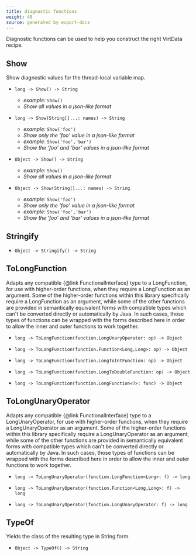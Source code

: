 ```yaml
---
title: diagnostic functions
weight: 40
source: generated by export-docs
---
```


Diagnostic functions can be used to help you construct the right VirtData recipe.

## Show

Show diagnostic values for the thread-local variable map.

- `long -> Show() -> String`
  - *example:* `Show()`
  - *Show all values in a json-like format*

- `long -> Show(String[]...: names) -> String`
  - *example:* `Show('foo')`
  - *Show only the 'foo' value in a json-like format*
  - *example:* `Show('foo','bar')`
  - *Show the 'foo' and 'bar' values in a json-like format*

- `Object -> Show() -> String`
  - *example:* `Show()`
  - *Show all values in a json-like format*

- `Object -> Show(String[]...: names) -> String`
  - *example:* `Show('foo')`
  - *Show only the 'foo' value in a json-like format*
  - *example:* `Show('foo','bar')`
  - *Show the 'foo' and 'bar' values in a json-like format*

## Stringify


- `Object -> Stringify() -> String`

## ToLongFunction

Adapts any compatible {@link FunctionalInterface} type to a LongFunction, for use with higher-order functions, when they require a LongFunction as an argument. Some of the higher-order functions within this library specifically require a LongFunction as an argument, while some of the other functions are provided in semantically equivalent forms with compatible types which can't be converted directly or automatically by Java. In such cases, those types of functions can be wrapped with the forms described here in order to allow the inner and outer functions to work together.

- `long -> ToLongFunction(function.LongUnaryOperator: op) -> Object`

- `long -> ToLongFunction(function.Function<Long,Long>: op) -> Object`

- `long -> ToLongFunction(function.LongToIntFunction: op) -> Object`

- `long -> ToLongFunction(function.LongToDoubleFunction: op) -> Object`

- `long -> ToLongFunction(function.LongFunction<?>: func) -> Object`

## ToLongUnaryOperator

Adapts any compatible {@link FunctionalInterface} type to a LongUnaryOperator, for use with higher-order functions, when they require a LongUnaryOperator as an argument. Some of the higher-order functions within this library specifically require a LongUnaryOperator as an argument, while some of the other functions are provided in semantically equivalent forms with compatible types which can't be converted directly or automatically by Java. In such cases, those types of functions can be wrapped with the forms described here in order to allow the inner and outer functions to work together.

- `long -> ToLongUnaryOperator(function.LongFunction<Long>: f) -> long`

- `long -> ToLongUnaryOperator(function.Function<Long,Long>: f) -> long`

- `long -> ToLongUnaryOperator(function.LongUnaryOperator: f) -> long`

## TypeOf

Yields the class of the resulting type in String form.

- `Object -> TypeOf() -> String`

